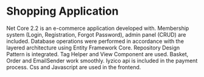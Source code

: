 # Shopping Application
Net Core 2.2 is an e-commerce application developed with.
Membership system (Login, Registration, Forgot Password), admin panel (CRUD) are included.
Database operations were performed in accordance with the layered architecture using Entity Framework Core. 
Repository Design Pattern is integrated.
Tag Helper and View Component are used.
Basket, Order and EmailSender work smoothly.
Iyzico api is included in the payment process.
Css and Javascript are used in the frontend.
